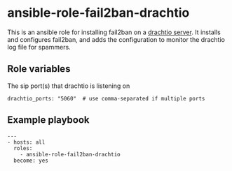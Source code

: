 # ansible-role-fail2ban-drachtio

This is an ansible role for installing fail2ban on a [drachtio server](https://github.com/davehorton/drachtio-server).  It installs and configures fail2ban, and adds the configuration to monitor the drachtio log file for spammers.

## Role variables

The sip port(s) that drachtio is listening on
```
drachtio_ports: "5060"  # use comma-separated if multiple ports
```

## Example playbook
```
---
- hosts: all
  roles:
    - ansible-role-fail2ban-drachtio
  become: yes
```
